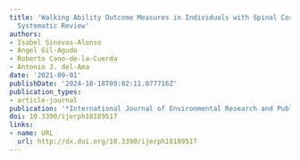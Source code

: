 ```yaml
---
title: 'Walking Ability Outcome Measures in Individuals with Spinal Cord Injury: A
  Systematic Review'
authors:
- Isabel Sinovas-Alonso
- Ángel Gil-Agudo
- Roberto Cano-de-la-Cuerda
- Antonio J. del-Ama
date: '2021-09-01'
publishDate: '2024-10-18T09:02:11.077716Z'
publication_types:
- article-journal
publication: '*International Journal of Environmental Research and Public Health*'
doi: 10.3390/ijerph18189517
links:
- name: URL
  url: http://dx.doi.org/10.3390/ijerph18189517
---
```

